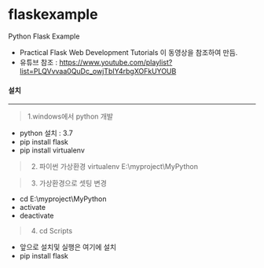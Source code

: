 # flaskexample
Python Flask Example

- Practical Flask Web Development Tutorials 이 동영상을 참조하여 만듬.
- 유튜브 참조 : https://www.youtube.com/playlist?list=PLQVvvaa0QuDc_owjTbIY4rbgXOFkUYOUB

#### 설치
***
> 1.windows에서 python 개발

- python 설치 : 3.7
- pip install flask
- pip install virtualenv


> 2. 파이썬 가상환경
   virtualenv E:\myproject\MyPython

> 3. 가상환경으로 셋팅 변경
  - cd E:\myproject\MyPython
  - activate
  - deactivate

> 4. cd Scripts
- 앞으로 설치및 실행은 여기에 설치
- pip install flask

